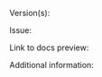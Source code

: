 <!--- PR title format: [GH#<gh-issue-id>][BZ#<bz-issue-id>][OSDOCS-<jira-issue-id>]: <short-description-of-the-pr> --->

Version(s):
<!--- Specify the version or versions of OpenShift your PR applies to.
If your changes apply to the latest release and/or in-development version of OpenShift, open your PR against the `main` branch. --->

Issue:
<!--- Add a link to the Bugzilla, Jira, or GitHub issue, if applicable. --->

Link to docs preview:
<!--- Add direct link(s) to the exact page(s) with updated content from the preview build.
  - The preview will be generated after you open the PR.
  - You will need to edit the comment to add the link after the preview builds.
  - Review the preview build to make sure your changes are rendering properly. --->

Additional information:
<!--- Optional: Include additional context or expand the description here.--->

<!--- Next steps after opening your PR:

* Ask for peer review from the OpenShift docs team:
  - For Red Hat associates: Ping @peer-review-squad requesting a review in the #forum-docs-review channel (CoreOS Slack workspace) and provide the following information:
    * A link to the PR.
    * The size of the PR that the GitHub bot assigns (ex: XS, S, M, L, XL).
    * If there is urgency or a deadline for the review.
  - For community authors: Request a review by tagging @openshift/team-documentation in a GitHub comment.

  Slack is the quickest and preferred way to request a review.

* IMPORTANT:
  - All documentation changes must be verified by a QE team associate before merging.
  - Squash to one commit before submitting your PR for peer review.

* For more information about verifying your content, see:
  https://github.com/openshift/openshift-docs/blob/main/contributing_to_docs/doc_guidelines.adoc#verification-of-your-content

* For more information about contributing to OpenShift documentation, see:
  https://github.com/openshift/openshift-docs/blob/main/contributing_to_docs/contributing.adoc

Additional resources

The OpenShift docs repo adheres to the following style guides:

- OpenShift documentation guidelines (OSDOCS)
  https://github.com/openshift/openshift-docs/blob/main/contributing_to_docs/doc_guidelines.adoc
- Red Hat Supplementary Style Guide (SSG)
  https://redhat-documentation.github.io/supplementary-style-guide/
- Modular Documentation Reference Guide (Mod Docs)
  https://redhat-documentation.github.io/modular-docs/
- IBM Style Guide (ISG)
  https://www.ibm.com/docs/en/ibm-style

You can log in to the ISG by using your @redhat.com id and single sign-on (SSO) credentials. --->
